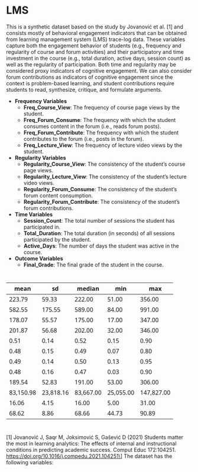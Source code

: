 # LMS

This is a synthetic dataset based on the study by Jovanović et al. [1]
and consists mostly of behavioral engagement indicators that can be
obtained from learning management system (LMS) trace-log data. These
variables capture both the engagement behavior of students (e.g.,
frequency and regularity of course and forum activities) and their
participatory and time investment in the course (e.g., total duration,
active days, session count) as well as the regularity of participation.
Both time and regularity may be considered proxy indicators of cognitive
engagement. We can also consider forum contributions as indicators of
cognitive engagement since the context is problem-based learning, and
student contributions require students to read, synthesize, critique,
and formulate arguments.

-   **Frequency Variables**
    -   **Freq_Course_View**: The frequency of course page views by the
        student.
    -   **Freq_Forum_Consume**: The frequency with which the student
        consumes content in the forum (i.e., reads forum posts).
    -   **Freq_Forum_Contribute**: The frequency with which the student
        contributes to the forum (i.e., posts in the forum).
    -   **Freq_Lecture_View**: The frequency of lecture video views by
        the student.
-   **Regularity Variables**
    -   **Regularity_Course_View**: The consistency of the student’s
        course page views.
    -   **Regularity_Lecture_View**: The consistency of the student’s
        lecture video views.
    -   **Regularity_Forum_Consume**: The consistency of the student’s
        forum content consumption.
    -   **Regularity_Forum_Contribute**: The consistency of the
        student’s forum contributions.
-   **Time Variables**
    -   **Session_Count**: The total number of sessions the student has
        participated in.
    -   **Total_Duration**: The total duration (in seconds) of all
        sessions participated by the student.
    -   **Active_Days**: The number of days the student was active in
        the course.
-   **Outcome Variables**
    -   **Final_Grade**: The final grade of the student in the course.

<div id="cljbphusqq" style="padding-left:0px;padding-right:0px;padding-top:10px;padding-bottom:10px;overflow-x:auto;overflow-y:auto;width:auto;height:auto;">
<style>#cljbphusqq table {
  font-family: system-ui, 'Segoe UI', Roboto, Helvetica, Arial, sans-serif, 'Apple Color Emoji', 'Segoe UI Emoji', 'Segoe UI Symbol', 'Noto Color Emoji';
  -webkit-font-smoothing: antialiased;
  -moz-osx-font-smoothing: grayscale;
}

#cljbphusqq thead, #cljbphusqq tbody, #cljbphusqq tfoot, #cljbphusqq tr, #cljbphusqq td, #cljbphusqq th {
  border-style: none;
}

#cljbphusqq p {
  margin: 0;
  padding: 0;
}

#cljbphusqq .gt_table {
  display: table;
  border-collapse: collapse;
  line-height: normal;
  margin-left: auto;
  margin-right: auto;
  color: #333333;
  font-size: 16px;
  font-weight: normal;
  font-style: normal;
  background-color: #FFFFFF;
  width: auto;
  border-top-style: solid;
  border-top-width: 2px;
  border-top-color: #A8A8A8;
  border-right-style: none;
  border-right-width: 2px;
  border-right-color: #D3D3D3;
  border-bottom-style: solid;
  border-bottom-width: 2px;
  border-bottom-color: #A8A8A8;
  border-left-style: none;
  border-left-width: 2px;
  border-left-color: #D3D3D3;
}

#cljbphusqq .gt_caption {
  padding-top: 4px;
  padding-bottom: 4px;
}

#cljbphusqq .gt_title {
  color: #333333;
  font-size: 125%;
  font-weight: initial;
  padding-top: 4px;
  padding-bottom: 4px;
  padding-left: 5px;
  padding-right: 5px;
  border-bottom-color: #FFFFFF;
  border-bottom-width: 0;
}

#cljbphusqq .gt_subtitle {
  color: #333333;
  font-size: 85%;
  font-weight: initial;
  padding-top: 3px;
  padding-bottom: 5px;
  padding-left: 5px;
  padding-right: 5px;
  border-top-color: #FFFFFF;
  border-top-width: 0;
}

#cljbphusqq .gt_heading {
  background-color: #FFFFFF;
  text-align: center;
  border-bottom-color: #FFFFFF;
  border-left-style: none;
  border-left-width: 1px;
  border-left-color: #D3D3D3;
  border-right-style: none;
  border-right-width: 1px;
  border-right-color: #D3D3D3;
}

#cljbphusqq .gt_bottom_border {
  border-bottom-style: solid;
  border-bottom-width: 2px;
  border-bottom-color: #D3D3D3;
}

#cljbphusqq .gt_col_headings {
  border-top-style: solid;
  border-top-width: 2px;
  border-top-color: #D3D3D3;
  border-bottom-style: solid;
  border-bottom-width: 2px;
  border-bottom-color: #D3D3D3;
  border-left-style: none;
  border-left-width: 1px;
  border-left-color: #D3D3D3;
  border-right-style: none;
  border-right-width: 1px;
  border-right-color: #D3D3D3;
}

#cljbphusqq .gt_col_heading {
  color: #333333;
  background-color: #FFFFFF;
  font-size: 100%;
  font-weight: normal;
  text-transform: inherit;
  border-left-style: none;
  border-left-width: 1px;
  border-left-color: #D3D3D3;
  border-right-style: none;
  border-right-width: 1px;
  border-right-color: #D3D3D3;
  vertical-align: bottom;
  padding-top: 5px;
  padding-bottom: 6px;
  padding-left: 5px;
  padding-right: 5px;
  overflow-x: hidden;
}

#cljbphusqq .gt_column_spanner_outer {
  color: #333333;
  background-color: #FFFFFF;
  font-size: 100%;
  font-weight: normal;
  text-transform: inherit;
  padding-top: 0;
  padding-bottom: 0;
  padding-left: 4px;
  padding-right: 4px;
}

#cljbphusqq .gt_column_spanner_outer:first-child {
  padding-left: 0;
}

#cljbphusqq .gt_column_spanner_outer:last-child {
  padding-right: 0;
}

#cljbphusqq .gt_column_spanner {
  border-bottom-style: solid;
  border-bottom-width: 2px;
  border-bottom-color: #D3D3D3;
  vertical-align: bottom;
  padding-top: 5px;
  padding-bottom: 5px;
  overflow-x: hidden;
  display: inline-block;
  width: 100%;
}

#cljbphusqq .gt_spanner_row {
  border-bottom-style: hidden;
}

#cljbphusqq .gt_group_heading {
  padding-top: 8px;
  padding-bottom: 8px;
  padding-left: 5px;
  padding-right: 5px;
  color: #333333;
  background-color: #FFFFFF;
  font-size: 100%;
  font-weight: initial;
  text-transform: inherit;
  border-top-style: solid;
  border-top-width: 2px;
  border-top-color: #D3D3D3;
  border-bottom-style: solid;
  border-bottom-width: 2px;
  border-bottom-color: #D3D3D3;
  border-left-style: none;
  border-left-width: 1px;
  border-left-color: #D3D3D3;
  border-right-style: none;
  border-right-width: 1px;
  border-right-color: #D3D3D3;
  vertical-align: middle;
  text-align: left;
}

#cljbphusqq .gt_empty_group_heading {
  padding: 0.5px;
  color: #333333;
  background-color: #FFFFFF;
  font-size: 100%;
  font-weight: initial;
  border-top-style: solid;
  border-top-width: 2px;
  border-top-color: #D3D3D3;
  border-bottom-style: solid;
  border-bottom-width: 2px;
  border-bottom-color: #D3D3D3;
  vertical-align: middle;
}

#cljbphusqq .gt_from_md > :first-child {
  margin-top: 0;
}

#cljbphusqq .gt_from_md > :last-child {
  margin-bottom: 0;
}

#cljbphusqq .gt_row {
  padding-top: 8px;
  padding-bottom: 8px;
  padding-left: 5px;
  padding-right: 5px;
  margin: 10px;
  border-top-style: solid;
  border-top-width: 1px;
  border-top-color: #D3D3D3;
  border-left-style: none;
  border-left-width: 1px;
  border-left-color: #D3D3D3;
  border-right-style: none;
  border-right-width: 1px;
  border-right-color: #D3D3D3;
  vertical-align: middle;
  overflow-x: hidden;
}

#cljbphusqq .gt_stub {
  color: #333333;
  background-color: #FFFFFF;
  font-size: 100%;
  font-weight: initial;
  text-transform: inherit;
  border-right-style: solid;
  border-right-width: 2px;
  border-right-color: #D3D3D3;
  padding-left: 5px;
  padding-right: 5px;
}

#cljbphusqq .gt_stub_row_group {
  color: #333333;
  background-color: #FFFFFF;
  font-size: 100%;
  font-weight: initial;
  text-transform: inherit;
  border-right-style: solid;
  border-right-width: 2px;
  border-right-color: #D3D3D3;
  padding-left: 5px;
  padding-right: 5px;
  vertical-align: top;
}

#cljbphusqq .gt_row_group_first td {
  border-top-width: 2px;
}

#cljbphusqq .gt_row_group_first th {
  border-top-width: 2px;
}

#cljbphusqq .gt_summary_row {
  color: #333333;
  background-color: #FFFFFF;
  text-transform: inherit;
  padding-top: 8px;
  padding-bottom: 8px;
  padding-left: 5px;
  padding-right: 5px;
}

#cljbphusqq .gt_first_summary_row {
  border-top-style: solid;
  border-top-color: #D3D3D3;
}

#cljbphusqq .gt_first_summary_row.thick {
  border-top-width: 2px;
}

#cljbphusqq .gt_last_summary_row {
  padding-top: 8px;
  padding-bottom: 8px;
  padding-left: 5px;
  padding-right: 5px;
  border-bottom-style: solid;
  border-bottom-width: 2px;
  border-bottom-color: #D3D3D3;
}

#cljbphusqq .gt_grand_summary_row {
  color: #333333;
  background-color: #FFFFFF;
  text-transform: inherit;
  padding-top: 8px;
  padding-bottom: 8px;
  padding-left: 5px;
  padding-right: 5px;
}

#cljbphusqq .gt_first_grand_summary_row {
  padding-top: 8px;
  padding-bottom: 8px;
  padding-left: 5px;
  padding-right: 5px;
  border-top-style: double;
  border-top-width: 6px;
  border-top-color: #D3D3D3;
}

#cljbphusqq .gt_last_grand_summary_row_top {
  padding-top: 8px;
  padding-bottom: 8px;
  padding-left: 5px;
  padding-right: 5px;
  border-bottom-style: double;
  border-bottom-width: 6px;
  border-bottom-color: #D3D3D3;
}

#cljbphusqq .gt_striped {
  background-color: rgba(128, 128, 128, 0.05);
}

#cljbphusqq .gt_table_body {
  border-top-style: solid;
  border-top-width: 2px;
  border-top-color: #D3D3D3;
  border-bottom-style: solid;
  border-bottom-width: 2px;
  border-bottom-color: #D3D3D3;
}

#cljbphusqq .gt_footnotes {
  color: #333333;
  background-color: #FFFFFF;
  border-bottom-style: none;
  border-bottom-width: 2px;
  border-bottom-color: #D3D3D3;
  border-left-style: none;
  border-left-width: 2px;
  border-left-color: #D3D3D3;
  border-right-style: none;
  border-right-width: 2px;
  border-right-color: #D3D3D3;
}

#cljbphusqq .gt_footnote {
  margin: 0px;
  font-size: 90%;
  padding-top: 4px;
  padding-bottom: 4px;
  padding-left: 5px;
  padding-right: 5px;
}

#cljbphusqq .gt_sourcenotes {
  color: #333333;
  background-color: #FFFFFF;
  border-bottom-style: none;
  border-bottom-width: 2px;
  border-bottom-color: #D3D3D3;
  border-left-style: none;
  border-left-width: 2px;
  border-left-color: #D3D3D3;
  border-right-style: none;
  border-right-width: 2px;
  border-right-color: #D3D3D3;
}

#cljbphusqq .gt_sourcenote {
  font-size: 90%;
  padding-top: 4px;
  padding-bottom: 4px;
  padding-left: 5px;
  padding-right: 5px;
}

#cljbphusqq .gt_left {
  text-align: left;
}

#cljbphusqq .gt_center {
  text-align: center;
}

#cljbphusqq .gt_right {
  text-align: right;
  font-variant-numeric: tabular-nums;
}

#cljbphusqq .gt_font_normal {
  font-weight: normal;
}

#cljbphusqq .gt_font_bold {
  font-weight: bold;
}

#cljbphusqq .gt_font_italic {
  font-style: italic;
}

#cljbphusqq .gt_super {
  font-size: 65%;
}

#cljbphusqq .gt_footnote_marks {
  font-size: 75%;
  vertical-align: 0.4em;
  position: initial;
}

#cljbphusqq .gt_asterisk {
  font-size: 100%;
  vertical-align: 0;
}

#cljbphusqq .gt_indent_1 {
  text-indent: 5px;
}

#cljbphusqq .gt_indent_2 {
  text-indent: 10px;
}

#cljbphusqq .gt_indent_3 {
  text-indent: 15px;
}

#cljbphusqq .gt_indent_4 {
  text-indent: 20px;
}

#cljbphusqq .gt_indent_5 {
  text-indent: 25px;
}
</style>
<table class="gt_table" data-quarto-disable-processing="false" data-quarto-bootstrap="false">
  <thead>
    <tr class="gt_col_headings">
      <th class="gt_col_heading gt_columns_bottom_border gt_right" rowspan="1" colspan="1" scope="col" id="mean">mean</th>
      <th class="gt_col_heading gt_columns_bottom_border gt_right" rowspan="1" colspan="1" scope="col" id="sd">sd</th>
      <th class="gt_col_heading gt_columns_bottom_border gt_right" rowspan="1" colspan="1" scope="col" id="median">median</th>
      <th class="gt_col_heading gt_columns_bottom_border gt_right" rowspan="1" colspan="1" scope="col" id="min">min</th>
      <th class="gt_col_heading gt_columns_bottom_border gt_right" rowspan="1" colspan="1" scope="col" id="max">max</th>
    </tr>
  </thead>
  <tbody class="gt_table_body">
    <tr><td headers="mean" class="gt_row gt_right">223.79</td>
<td headers="sd" class="gt_row gt_right">59.33</td>
<td headers="median" class="gt_row gt_right">222.00</td>
<td headers="min" class="gt_row gt_right">51.00</td>
<td headers="max" class="gt_row gt_right">356.00</td></tr>
    <tr><td headers="mean" class="gt_row gt_right">582.55</td>
<td headers="sd" class="gt_row gt_right">175.55</td>
<td headers="median" class="gt_row gt_right">589.00</td>
<td headers="min" class="gt_row gt_right">84.00</td>
<td headers="max" class="gt_row gt_right">991.00</td></tr>
    <tr><td headers="mean" class="gt_row gt_right">178.07</td>
<td headers="sd" class="gt_row gt_right">55.57</td>
<td headers="median" class="gt_row gt_right">175.00</td>
<td headers="min" class="gt_row gt_right">17.00</td>
<td headers="max" class="gt_row gt_right">347.00</td></tr>
    <tr><td headers="mean" class="gt_row gt_right">201.87</td>
<td headers="sd" class="gt_row gt_right">56.68</td>
<td headers="median" class="gt_row gt_right">202.00</td>
<td headers="min" class="gt_row gt_right">32.00</td>
<td headers="max" class="gt_row gt_right">346.00</td></tr>
    <tr><td headers="mean" class="gt_row gt_right">0.51</td>
<td headers="sd" class="gt_row gt_right">0.14</td>
<td headers="median" class="gt_row gt_right">0.52</td>
<td headers="min" class="gt_row gt_right">0.15</td>
<td headers="max" class="gt_row gt_right">0.90</td></tr>
    <tr><td headers="mean" class="gt_row gt_right">0.48</td>
<td headers="sd" class="gt_row gt_right">0.15</td>
<td headers="median" class="gt_row gt_right">0.49</td>
<td headers="min" class="gt_row gt_right">0.07</td>
<td headers="max" class="gt_row gt_right">0.80</td></tr>
    <tr><td headers="mean" class="gt_row gt_right">0.49</td>
<td headers="sd" class="gt_row gt_right">0.14</td>
<td headers="median" class="gt_row gt_right">0.50</td>
<td headers="min" class="gt_row gt_right">0.13</td>
<td headers="max" class="gt_row gt_right">0.95</td></tr>
    <tr><td headers="mean" class="gt_row gt_right">0.48</td>
<td headers="sd" class="gt_row gt_right">0.16</td>
<td headers="median" class="gt_row gt_right">0.47</td>
<td headers="min" class="gt_row gt_right">0.03</td>
<td headers="max" class="gt_row gt_right">0.90</td></tr>
    <tr><td headers="mean" class="gt_row gt_right">189.54</td>
<td headers="sd" class="gt_row gt_right">52.83</td>
<td headers="median" class="gt_row gt_right">191.00</td>
<td headers="min" class="gt_row gt_right">53.00</td>
<td headers="max" class="gt_row gt_right">306.00</td></tr>
    <tr><td headers="mean" class="gt_row gt_right">83,150.98</td>
<td headers="sd" class="gt_row gt_right">23,818.16</td>
<td headers="median" class="gt_row gt_right">83,667.00</td>
<td headers="min" class="gt_row gt_right">25,055.00</td>
<td headers="max" class="gt_row gt_right">147,827.00</td></tr>
    <tr><td headers="mean" class="gt_row gt_right">16.06</td>
<td headers="sd" class="gt_row gt_right">4.15</td>
<td headers="median" class="gt_row gt_right">16.00</td>
<td headers="min" class="gt_row gt_right">5.00</td>
<td headers="max" class="gt_row gt_right">31.00</td></tr>
    <tr><td headers="mean" class="gt_row gt_right">68.62</td>
<td headers="sd" class="gt_row gt_right">8.86</td>
<td headers="median" class="gt_row gt_right">68.66</td>
<td headers="min" class="gt_row gt_right">44.73</td>
<td headers="max" class="gt_row gt_right">90.89</td></tr>
  </tbody>
  
  
</table>
</div>

[1] Jovanović J, Saqr M, Joksimović S, Gašević D (2021) Students matter
the most in learning analytics: The effects of internal and
instructional conditions in predicting academic success. Comput Educ
172:104251. https://doi.org/10.1016/j.compedu.2021.104251\] The dataset
has the following variables:
